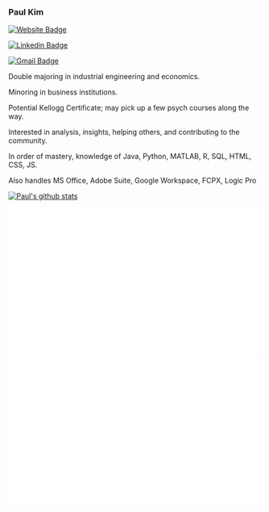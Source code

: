 ### Paul Kim

  [![Website Badge](http://img.shields.io/badge/-Tech%20blog-black?style=flat-square&logo=github&link=https://paul821.github.io/)](https://paul821.github.io/)
	
  [![Linkedin Badge](https://img.shields.io/badge/-LinkedIn-blue?style=flat-square&logo=Linkedin&logoColor=white&link=https://www.linkedin.com/in/paul821/)](https://www.linkedin.com/in/paul821/)
	
  [![Gmail Badge](https://img.shields.io/badge/Gmail-d14836?style=flat-square&logo=Gmail&logoColor=white&link=mailto:paulkim2024@u.northwestern.edu)](paulkim2024@u.northwestern.edu)
  
  Double majoring in industrial engineering and economics.
  
  Minoring in business institutions.
  
  Potential Kellogg Certificate; may pick up a few psych courses along the way.

  Interested in analysis, insights, helping others, and contributing to the community.
  
  In order of mastery, knowledge of Java, Python, MATLAB, R, SQL, HTML, CSS, JS.
  
  Also handles MS Office, Adobe Suite, Google Workspace, FCPX, Logic Pro
  
	
[![Paul's github stats](https://github-readme-stats.vercel.app/api?username=paul821)](https://github.com/paul821/github-readme-stats)

![](https://github.com/paul821/github-stats/blob/master/generated/overview.svg)
![](https://github.com/paul821/github-stats/blob/master/generated/languages.svg)
<!--
**paul821/paul821** is a ✨ _special_ ✨ repository because its `README.md` (this file) appears on your GitHub profile.

Here are some ideas to get you started:

- 🔭 I’m currently working on ...
- 🌱 I’m currently learning ...
- 👯 I’m looking to collaborate on ...
- 🤔 I’m looking for help with ...
- 💬 Ask me about ...
- 📫 How to reach me: ...
- 😄 Pronouns: ...
- ⚡ Fun fact: ...
-->

